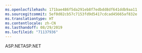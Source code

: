 ```yaml
---
ms.openlocfilehash: 171bae486f5da291eb8f7edbdd8df641ddb9aa11
ms.sourcegitcommit: 5ef0d02cb57c7153fd9d5417cdcad45665af832e
ms.translationtype: HT
ms.contentlocale: zh-CN
ms.lasthandoff: 08/29/2019
ms.locfileid: "71137936"
---
```

<span data-ttu-id="e37d7-101">ASP.NET</span><span class="sxs-lookup"><span data-stu-id="e37d7-101">ASP.NET</span></span>